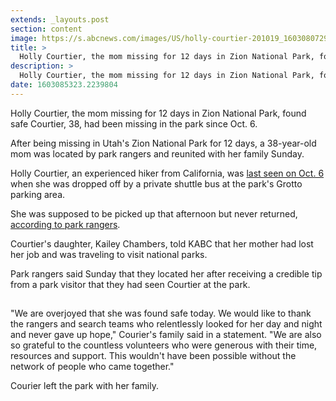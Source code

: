 ```yaml
--- 
extends: _layouts.post 
section: content 
image: https://s.abcnews.com/images/US/holly-courtier-201019_1603080729616_hpMain_16x9_992.jpg 
title: > 
  Holly Courtier, the mom missing for 12 days in Zion National Park, found safe 
description: > 
  Holly Courtier, the mom missing for 12 days in Zion National Park, found safe Courtier, 38, had been missing in the park since Oct. 6.After being missing in Utah's Zion National Park for 12 days, a 38-year-old mom was located by park rangers and reunited with her family Sunday.She was supposed to be picked up that afternoon but never returned, according to park rangers.Courtier's daughter, Kailey Chambers, told KABC that her mother had lost her job and was traveling to visit national parks.Park rangers said Sunday that they located her after receiving a credible tip from a park visitor that they had seen Courtier at the park. 
date: 1603085323.2239804 
--- 
```

<div><p>Holly Courtier, the mom missing for 12 days in Zion National Park, found safe Courtier, 38, had been missing in the park since Oct. 6.</p><p>After being missing in Utah's Zion National Park for 12 days, a 38-year-old mom was located by park rangers and reunited with her family Sunday.</p><p>Holly Courtier, an experienced hiker from California, was <a href="https://abcnews.go.com/US/mom-missing-week-zion-national-park/story?id=73582580" target="_blank">last seen on Oct. 6</a> when she was dropped off by a private shuttle bus at the park's Grotto parking area.</p><p class="Ad incontentTeads incontentTeads--story ad-slot"></p><p>She was supposed to be picked up that afternoon but never returned, <a href="https://abcnews.go.com/US/mom-missing-week-zion-national-park/story?id=73582580" target="_blank">according to park rangers</a>.</p><p>Courtier's daughter, Kailey Chambers, told KABC that her mother had lost her job and was traveling to visit national parks.</p><p>Park rangers said Sunday that they located her after receiving a credible tip from a park visitor that they had seen Courtier at the park.</p><p class="ScrollSpy_container"><p></p></p><p class="RatioFrame aspect-ratio--auto"></p><img class="" alt="PHOTO: Holly Courtier is seen in this photo provided by the National Park Service, October 10, 2020." src="data:image/gif;base64,R0lGODlhAQABAIAAAAAAAP///yH5BAEAAAAALAAAAAABAAEAAAIBRAA7"><p class="Caption__Wrapper"></p><p>"We are overjoyed that she was found safe today. We would like to thank the rangers and search teams who relentlessly looked for her day and night and never gave up hope," Courier's family said in a statement. "We are also so grateful to the countless volunteers who were generous with their time, resources and support. This wouldn't have been possible without the network of people who came together."</p><p>Courier left the park with her family.</p></div>
